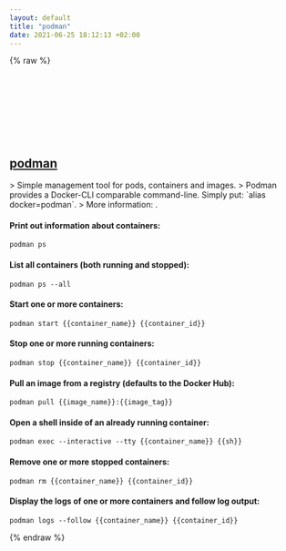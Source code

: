 ```yaml
---
layout: default
title: "podman"
date: 2021-06-25 18:12:13 +02:00
---
```

{% raw %}
<h2 id="podman">
  <a href="/en/common/podman.html">podman</a> <a href="#podman"><svg class="icon">
    <use href="/assets/images/unicode_sprite.svg#link" />
  </svg></a>
</h2>
> Simple management tool for pods, containers and images.
> Podman provides a Docker-CLI comparable command-line. Simply put: `alias docker=podman`.
> More information: <https://github.com/containers/libpod/blob/master/commands.md>.

#### Print out information about containers:
```shell
podman ps
```
#### List all containers (both running and stopped):
```shell
podman ps --all
```
#### Start one or more containers:
```shell
podman start {{container_name}} {{container_id}}
```
#### Stop one or more running containers:
```shell
podman stop {{container_name}} {{container_id}}
```
#### Pull an image from a registry (defaults to the Docker Hub):
```shell
podman pull {{image_name}}:{{image_tag}}
```
#### Open a shell inside of an already running container:
```shell
podman exec --interactive --tty {{container_name}} {{sh}}
```
#### Remove one or more stopped containers:
```shell
podman rm {{container_name}} {{container_id}}
```
#### Display the logs of one or more containers and follow log output:
```shell
podman logs --follow {{container_name}} {{container_id}}
```
{% endraw %}